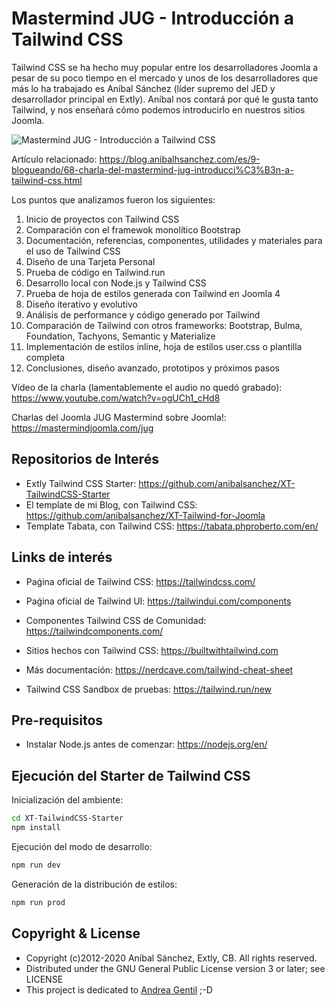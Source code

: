 
# Mastermind JUG - Introducción a Tailwind CSS

Tailwind CSS se ha hecho muy popular entre los desarrolladores Joomla a pesar de su poco tiempo en el mercado y unos de los desarrolladores que más lo ha trabajado es Aníbal Sánchez (líder supremo del JED y desarrollador principal en Extly). Aníbal nos contará por qué le gusta tanto Tailwind, y nos enseñará cómo podemos introducirlo en nuestros sitios Joomla.

![Mastermind JUG - Introducción a Tailwind CSS](https://d1hvvp61iyzquq.cloudfront.net/images/mastermind-jug-introduccion-a-tailwind-css.png)

Artículo relacionado: <https://blog.anibalhsanchez.com/es/9-blogueando/68-charla-del-mastermind-jug-introducci%C3%B3n-a-tailwind-css.html>

Los puntos que analizamos fueron los siguientes:

1. Inicio de proyectos con Tailwind CSS
1. Comparación con el framewok monolítico Bootstrap
1. Documentación, referencias, componentes, utilidades y materiales para el uso de Tailwind CSS
1. Diseño de una Tarjeta Personal
1. Prueba de código en Tailwind.run
1. Desarrollo local con Node.js y Tailwind CSS
1. Prueba de hoja de estilos generada con Tailwind en Joomla 4
1. Diseño iterativo y evolutivo
1. Análisis de performance y código generado por Tailwind
1. Comparación de Tailwind con otros frameworks: Bootstrap, Bulma, Foundation, Tachyons, Semantic y Materialize
1. Implementación de estilos inline, hoja de estilos user.css o plantilla completa
1. Conclusiones, diseño avanzado, prototipos y próximos pasos

Vídeo de la charla (lamentablemente el audio no quedó grabado): <https://www.youtube.com/watch?v=ogUCh1_cHd8>

Charlas del Joomla JUG Mastermind sobre Joomla!: <https://mastermindjoomla.com/jug>

## Repositorios de Interés

- Extly Tailwind CSS Starter: https://github.com/anibalsanchez/XT-TailwindCSS-Starter
- El template de mi Blog, con Tailwind CSS: https://github.com/anibalsanchez/XT-Tailwind-for-Joomla
- Template Tabata, con Tailwind CSS: https://tabata.phproberto.com/en/

## Links de interés

- Paǵina oficial de Tailwind CSS: https://tailwindcss.com/
- Paǵina oficial de Tailwind UI: https://tailwindui.com/components

- Componentes Tailwind CSS de Comunidad: https://tailwindcomponents.com/
- Sitios hechos con Tailwind CSS: https://builtwithtailwind.com
- Más documentación: https://nerdcave.com/tailwind-cheat-sheet
- Tailwind CSS Sandbox de pruebas: https://tailwind.run/new

## Pre-requisitos

- Instalar Node.js antes de comenzar: https://nodejs.org/en/

## Ejecución del Starter de Tailwind CSS

Inicialización del ambiente:

```sh
cd XT-TailwindCSS-Starter
npm install
```

Ejecución del modo de desarrollo:

```sh
npm run dev
```

Generación de la distribución de estilos:

```sh
npm run prod
```

## Copyright & License

- Copyright (c)2012-2020 Aníbal Sánchez, Extly, CB. All rights reserved.
- Distributed under the GNU General Public License version 3 or later; see LICENSE
- This project is dedicated to [Andrea Gentil](http://www.twitter.com/andreagentil) ;-D